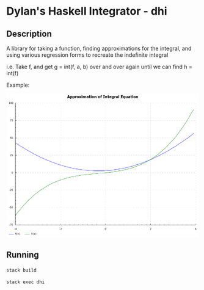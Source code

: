 # Dylan's Haskell Integrator - dhi

## Description

A library for taking a function, finding approximations for the integral, and using various regression forms to recreate the indefinite integral

i.e. Take f, and get g = int(f, a, b) over and over again until we can find h = int(f)

Example:

![test integral](./test-eq.png)

## Running

`stack build`

`stack exec dhi`
